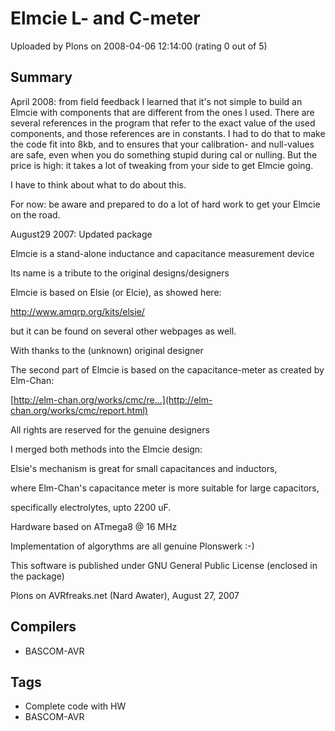 # Elmcie L- and C-meter

Uploaded by Plons on 2008-04-06 12:14:00 (rating 0 out of 5)

## Summary

April 2008: from field feedback I learned that it's not simple to build an Elmcie with components that are different from the ones I used. There are several references in the program that refer to the exact value of the used components, and those references are in constants. I had to do that to make the code fit into 8kb, and to ensures that your calibration- and null-values are safe, even when you do something stupid during cal or nulling. But the price is high: it takes a lot of tweaking from your side to get Elmcie going.  

I have to think about what to do about this.  

For now: be aware and prepared to do a lot of hard work to get your Elmcie on the road.


August29 2007: Updated package


Elmcie is a stand-alone inductance and capacitance measurement device  

Its name is a tribute to the original designs/designers


Elmcie is based on Elsie (or Elcie), as showed here:  

<http://www.amqrp.org/kits/elsie/>  

but it can be found on several other webpages as well.  

With thanks to the (unknown) original designer


The second part of Elmcie is based on the capacitance-meter as created by Elm-Chan:  

[http://elm-chan.org/works/cmc/re...](http://elm-chan.org/works/cmc/report.html)


All rights are reserved for the genuine designers


I merged both methods into the Elmcie design:  

Elsie's mechanism is great for small capacitances and inductors,  

where Elm-Chan's capacitance meter is more suitable for large capacitors,  

specifically electrolytes, upto 2200 uF.


Hardware based on ATmega8 @ 16 MHz


Implementation of algorythms are all genuine Plonswerk :-)  

This software is published under GNU General Public License (enclosed in the package)


Plons on AVRfreaks.net (Nard Awater), August 27, 2007

## Compilers

- BASCOM-AVR

## Tags

- Complete code with HW
- BASCOM-AVR
